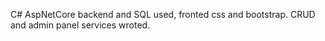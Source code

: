 C# AspNetCore backend and SQL used, fronted css and bootstrap. 
CRUD and admin panel services wroted.
